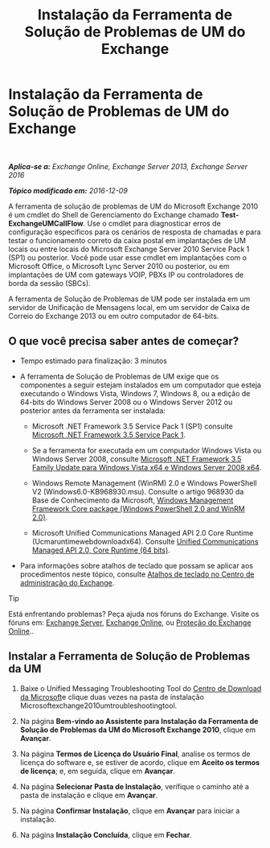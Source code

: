 ﻿---
title: 'Instalação da Ferramenta de Solução de Problemas de UM do Exchange'
TOCTitle: Instalação da Ferramenta de Solução de Problemas de UM do Exchange
ms:assetid: 84223af0-a717-49ee-add6-86313bb30d17
ms:mtpsurl: https://technet.microsoft.com/pt-br/library/Ff844714(v=EXCHG.150)
ms:contentKeyID: 56270511
ms.date: 05/22/2018
mtps_version: v=EXCHG.150
ms.translationtype: MT
---

# Instalação da Ferramenta de Solução de Problemas de UM do Exchange

 

_**Aplica-se a:** Exchange Online, Exchange Server 2013, Exchange Server 2016_

_**Tópico modificado em:** 2016-12-09_

A ferramenta de solução de problemas de UM do Microsoft Exchange 2010 é um cmdlet do Shell de Gerenciamento do Exchange chamado **Test-ExchangeUMCallFlow**. Use o cmdlet para diagnosticar erros de configuração específicos para os cenários de resposta de chamadas e para testar o funcionamento correto da caixa postal em implantações de UM locais ou entre locais do Microsoft Exchange Server 2010 Service Pack 1 (SP1) ou posterior. Você pode usar esse cmdlet em implantações com o Microsoft Office, o Microsoft Lync Server 2010 ou posterior, ou em implantações de UM com gateways VOIP, PBXs IP ou controladores de borda da sessão (SBCs).

A ferramenta de Solução de Problemas de UM pode ser instalada em um servidor de Unificação de Mensagens local, em um servidor de Caixa de Correio do Exchange 2013 ou em outro computador de 64-bits.

## O que você precisa saber antes de começar?

  - Tempo estimado para finalização: 3 minutos

  - A ferramenta de Solução de Problemas de UM exige que os componentes a seguir estejam instalados em um computador que esteja executando o Windows Vista, Windows 7, Windows 8, ou a edição de 64-bits do Windows Server 2008 ou o Windows Server 2012 ou posterior antes da ferramenta ser instalada:
    
      - Microsoft .NET Framework 3.5 Service Pack 1 (SP1) consulte [Microsoft .NET Framework 3.5 Service Pack 1](https://go.microsoft.com/fwlink/p/?linkid=152380).
    
      - Se a ferramenta for executada em um computador Windows Vista ou Windows Server 2008, consulte [Microsoft .NET Framework 3.5 Family Update para Windows Vista x64 e Windows Server 2008 x64](https://go.microsoft.com/fwlink/p/?linkid=178998).
    
      - Windows Remote Management (WinRM) 2.0 e Windows PowerShell V2 (Windows6.0-KB968930.msu). Consulte o artigo 968930 da Base de Conhecimento da Microsoft, [Windows Management Framework Core package (Windows PowerShell 2.0 and WinRM 2.0)](http://go.microsoft.com/fwlink/p/?linkid=3052&kbid=968930).
    
      - Microsoft Unified Communications Managed API 2.0 Core Runtime (Ucmaruntimewebdownloadx64). Consulte [Unified Communications Managed API 2.0, Core Runtime (64 bits)](https://go.microsoft.com/fwlink/p/?linkid=198175).

  - Para informações sobre atalhos de teclado que possam se aplicar aos procedimentos neste tópico, consulte [Atalhos de teclado no Centro de administração do Exchange](keyboard-shortcuts-in-the-exchange-admin-center-exchange-online-protection-help.md).


> [!TIP]
> Está enfrentando problemas? Peça ajuda nos fóruns do Exchange. Visite os fóruns em: <A href="https://go.microsoft.com/fwlink/p/?linkid=60612">Exchange Server</A>, <A href="https://go.microsoft.com/fwlink/p/?linkid=267542">Exchange Online</A>, ou <A href="https://go.microsoft.com/fwlink/p/?linkid=285351">Proteção do Exchange Online</A>..



## Instalar a Ferramenta de Solução de Problemas da UM

1.  Baixe o Unified Messaging Troubleshooting Tool do [Centro de Download da Microsoft](https://go.microsoft.com/fwlink/p/?linkid=182625)e clique duas vezes na pasta de instalação Microsoftexchange2010umtroubleshootingtool.

2.  Na página **Bem-vindo ao Assistente para Instalação da Ferramenta de Solução de Problemas da UM do Microsoft Exchange 2010**, clique em **Avançar**.

3.  Na página **Termos de Licença do Usuário Final**, analise os termos de licença do software e, se estiver de acordo, clique em **Aceito os termos de licença**; e, em seguida, clique em **Avançar**.

4.  Na página **Selecionar Pasta de Instalação**, verifique o caminho até a pasta de instalação e clique em **Avançar**.

5.  Na página **Confirmar Instalação**, clique em **Avançar** para iniciar a instalação.

6.  Na página **Instalação Concluída**, clique em **Fechar**.

